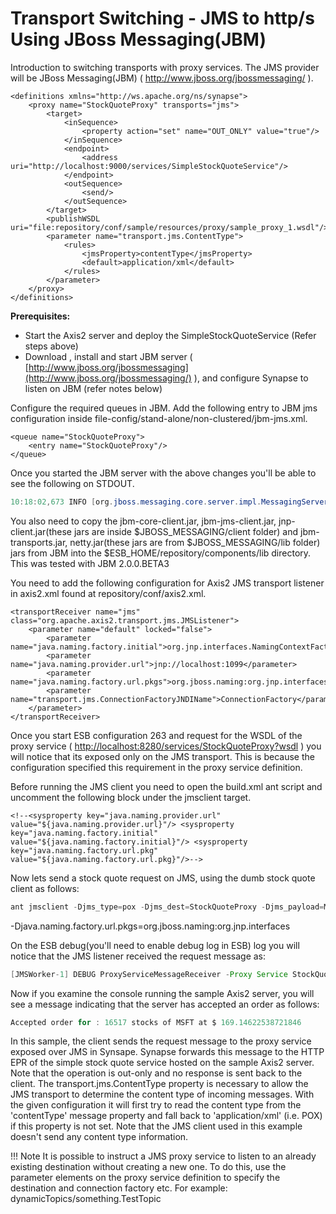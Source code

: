 # Transport Switching - JMS to http/s Using JBoss Messaging(JBM)

Introduction to switching transports with proxy services.
The JMS provider will be JBoss Messaging(JBM) (
http://www.jboss.org/jbossmessaging/ ).

```
<definitions xmlns="http://ws.apache.org/ns/synapse">
    <proxy name="StockQuoteProxy" transports="jms">
        <target>
            <inSequence>
                <property action="set" name="OUT_ONLY" value="true"/>
            </inSequence>
            <endpoint>
                <address uri="http://localhost:9000/services/SimpleStockQuoteService"/>
            </endpoint>
            <outSequence>
                <send/>
            </outSequence>
        </target>
        <publishWSDL uri="file:repository/conf/sample/resources/proxy/sample_proxy_1.wsdl"/>
        <parameter name="transport.jms.ContentType">
            <rules>
                <jmsProperty>contentType</jmsProperty>
                <default>application/xml</default>
            </rules>
        </parameter>
    </proxy>
</definitions>
```

**Prerequisites:**

-   Start the Axis2 server and deploy the SimpleStockQuoteService (Refer
    steps above)
-   Download , install and start JBM server (
    [http://www.jboss.org/jbossmessaging](http://www.jboss.org/jbossmessaging/)
    ), and configure Synapse to listen on JBM (refer notes below)

Configure the required queues in JBM. Add the following entry to JBM jms
configuration inside file-config/stand-alone/non-clustered/jbm-jms.xml.

```
<queue name="StockQuoteProxy">
    <entry name="StockQuoteProxy"/>
</queue>
```

Once you started the JBM server with the above changes you'll be able to
see the following on STDOUT.

``` java
10:18:02,673 INFO [org.jboss.messaging.core.server.impl.MessagingServerImpl] JBoss Messaging Server version 2.0.0.BETA3 (maggot, 104) started
```

You also need to copy the jbm-core-client.jar, jbm-jms-client.jar,
jnp-client.jar(these jars are inside $JBOSS\_MESSAGING/client folder)
and jbm-transports.jar, netty.jar(these jars are from
$JBOSS\_MESSAGING/lib folder) jars from JBM into the
$ESB\_HOME/repository/components/lib directory. This was tested with JBM
2.0.0.BETA3

You need to add the following configuration for Axis2 JMS transport
listener in axis2.xml found at repository/conf/axis2.xml.

```
<transportReceiver name="jms" class="org.apache.axis2.transport.jms.JMSListener">
    <parameter name="default" locked="false">
        <parameter name="java.naming.factory.initial">org.jnp.interfaces.NamingContextFactory</parameter>
        <parameter name="java.naming.provider.url">jnp://localhost:1099</parameter>
        <parameter name="java.naming.factory.url.pkgs">org.jboss.naming:org.jnp.interfaces</parameter>
        <parameter name="transport.jms.ConnectionFactoryJNDIName">ConnectionFactory</parameter>
    </parameter>
</transportReceiver>
```
Once you start ESB configuration 263 and request for the WSDL of the
proxy service ( <http://localhost:8280/services/StockQuoteProxy?wsdl> )
you will notice that its exposed only on the JMS transport. This is
because the configuration specified this requirement in the proxy
service definition.

Before running the JMS client you need to open the build.xml ant script
and uncomment the following block under the jmsclient target.

```
<!--<sysproperty key="java.naming.provider.url" value="${java.naming.provider.url}"/> <sysproperty key="java.naming.factory.initial" value="${java.naming.factory.initial}"/> <sysproperty key="java.naming.factory.url.pkg" value="${java.naming.factory.url.pkg}"/>-->
```

Now lets send a stock quote request on JMS, using the dumb stock quote
client as follows:

``` java
ant jmsclient -Djms_type=pox -Djms_dest=StockQuoteProxy -Djms_payload=MSFT -Djava.naming.provider.url=jnp://localhost:1099 -Djava.naming.factory.initial=org.jnp.interfaces.NamingContextFactory 
```

-Djava.naming.factory.url.pkgs=org.jboss.naming:org.jnp.interfaces

On the ESB debug(you'll need to enable debug log in ESB) log you will
notice that the JMS listener received the request message as:

``` java
[JMSWorker-1] DEBUG ProxyServiceMessageReceiver -Proxy Service StockQuoteProxy received a new message...
```

Now if you examine the console running the sample Axis2 server, you will
see a message indicating that the server has accepted an order as
follows:

``` java
Accepted order for : 16517 stocks of MSFT at $ 169.14622538721846
```

In this sample, the client sends the request message to the proxy
service exposed over JMS in Synsape. Synapse forwards this message to
the HTTP EPR of the simple stock quote service hosted on the sample
Axis2 server. Note that the operation is out-only and no response is
sent back to the client. The transport.jms.ContentType property is
necessary to allow the JMS transport to determine the content type of
incoming messages. With the given configuration it will first try to
read the content type from the 'contentType' message property and fall
back to 'application/xml' (i.e. POX) if this property is not set. Note
that the JMS client used in this example doesn't send any content type
information.

!!! Note
    It is possible to instruct a JMS proxy service to listen to an already
existing destination without creating a new one. To do this, use the
parameter elements on the proxy service definition to specify the
destination and connection factory etc. For example:
    <parameter name="transport.jms.Destination">dynamicTopics/something.TestTopic</parameter> 
